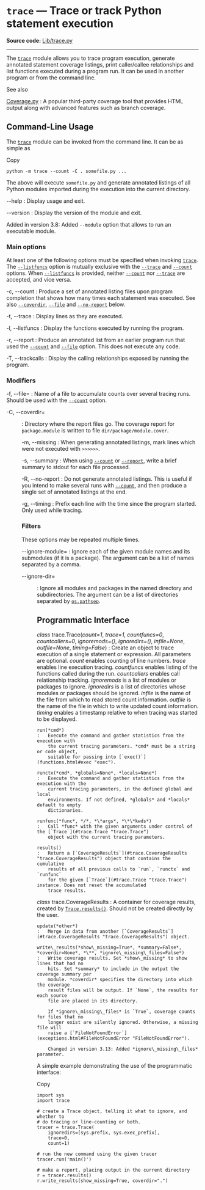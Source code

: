 `trace` — Trace or track Python statement execution
===================================================

**Source code:** [Lib/trace.py](https://github.com/python/cpython/tree/3.13/Lib/trace.py)

---

The [`trace`](#module-trace "trace: Trace or track Python statement execution.") module allows you to trace program execution, generate
annotated statement coverage listings, print caller/callee relationships and
list functions executed during a program run. It can be used in another program
or from the command line.

See also

[Coverage.py](https://coverage.readthedocs.io/)
:   A popular third-party coverage tool that provides HTML
    output along with advanced features such as branch coverage.

Command-Line Usage
------------------

The [`trace`](#module-trace "trace: Trace or track Python statement execution.") module can be invoked from the command line. It can be as
simple as

Copy

```
python -m trace --count -C . somefile.py ...

```

The above will execute `somefile.py` and generate annotated listings of
all Python modules imported during the execution into the current directory.

--help
:   Display usage and exit.

--version
:   Display the version of the module and exit.

Added in version 3.8: Added `--module` option that allows to run an executable module.

### Main options

At least one of the following options must be specified when invoking
[`trace`](#module-trace "trace: Trace or track Python statement execution."). The [`--listfuncs`](#cmdoption-trace-l) option is mutually exclusive with
the [`--trace`](#cmdoption-trace-t) and [`--count`](#cmdoption-trace-c) options. When
[`--listfuncs`](#cmdoption-trace-l) is provided, neither [`--count`](#cmdoption-trace-c) nor
[`--trace`](#cmdoption-trace-t) are accepted, and vice versa.

-c, --count
:   Produce a set of annotated listing files upon program completion that shows
    how many times each statement was executed. See also
    [`--coverdir`](#cmdoption-trace-C), [`--file`](#cmdoption-trace-f) and
    [`--no-report`](#cmdoption-trace-R) below.

-t, --trace
:   Display lines as they are executed.

-l, --listfuncs
:   Display the functions executed by running the program.

-r, --report
:   Produce an annotated list from an earlier program run that used the
    [`--count`](#cmdoption-trace-c) and [`--file`](#cmdoption-trace-f) option. This does not
    execute any code.

-T, --trackcalls
:   Display the calling relationships exposed by running the program.

### Modifiers

-f, --file=<file>
:   Name of a file to accumulate counts over several tracing runs. Should be
    used with the [`--count`](#cmdoption-trace-c) option.

-C, --coverdir=<dir>
:   Directory where the report files go. The coverage report for
    `package.module` is written to file `dir/package/module.cover`.

-m, --missing
:   When generating annotated listings, mark lines which were not executed with
    `>>>>>>`.

-s, --summary
:   When using [`--count`](#cmdoption-trace-c) or [`--report`](#cmdoption-trace-r), write a brief
    summary to stdout for each file processed.

-R, --no-report
:   Do not generate annotated listings. This is useful if you intend to make
    several runs with [`--count`](#cmdoption-trace-c), and then produce a single set of
    annotated listings at the end.

-g, --timing
:   Prefix each line with the time since the program started. Only used while
    tracing.

### Filters

These options may be repeated multiple times.

--ignore-module=<mod>
:   Ignore each of the given module names and its submodules (if it is a
    package). The argument can be a list of names separated by a comma.

--ignore-dir=<dir>
:   Ignore all modules and packages in the named directory and subdirectories.
    The argument can be a list of directories separated by [`os.pathsep`](os.html#os.pathsep "os.pathsep").

Programmatic Interface
----------------------

*class* trace.Trace(*count=1*, *trace=1*, *countfuncs=0*, *countcallers=0*, *ignoremods=()*, *ignoredirs=()*, *infile=None*, *outfile=None*, *timing=False*)
:   Create an object to trace execution of a single statement or expression. All
    parameters are optional. *count* enables counting of line numbers. *trace*
    enables line execution tracing. *countfuncs* enables listing of the
    functions called during the run. *countcallers* enables call relationship
    tracking. *ignoremods* is a list of modules or packages to ignore.
    *ignoredirs* is a list of directories whose modules or packages should be
    ignored. *infile* is the name of the file from which to read stored count
    information. *outfile* is the name of the file in which to write updated
    count information. *timing* enables a timestamp relative to when tracing was
    started to be displayed.

    run(*cmd*)
    :   Execute the command and gather statistics from the execution with
        the current tracing parameters. *cmd* must be a string or code object,
        suitable for passing into [`exec()`](functions.html#exec "exec").

    runctx(*cmd*, *globals=None*, *locals=None*)
    :   Execute the command and gather statistics from the execution with the
        current tracing parameters, in the defined global and local
        environments. If not defined, *globals* and *locals* default to empty
        dictionaries.

    runfunc(*func*, */*, *\*args*, *\*\*kwds*)
    :   Call *func* with the given arguments under control of the [`Trace`](#trace.Trace "trace.Trace")
        object with the current tracing parameters.

    results()
    :   Return a [`CoverageResults`](#trace.CoverageResults "trace.CoverageResults") object that contains the cumulative
        results of all previous calls to `run`, `runctx` and `runfunc`
        for the given [`Trace`](#trace.Trace "trace.Trace") instance. Does not reset the accumulated
        trace results.

*class* trace.CoverageResults
:   A container for coverage results, created by [`Trace.results()`](#trace.Trace.results "trace.Trace.results"). Should
    not be created directly by the user.

    update(*other*)
    :   Merge in data from another [`CoverageResults`](#trace.CoverageResults "trace.CoverageResults") object.

    write\_results(*show\_missing=True*, *summary=False*, *coverdir=None*, *\**, *ignore\_missing\_files=False*)
    :   Write coverage results. Set *show\_missing* to show lines that had no
        hits. Set *summary* to include in the output the coverage summary per
        module. *coverdir* specifies the directory into which the coverage
        result files will be output. If `None`, the results for each source
        file are placed in its directory.

        If *ignore\_missing\_files* is `True`, coverage counts for files that no
        longer exist are silently ignored. Otherwise, a missing file will
        raise a [`FileNotFoundError`](exceptions.html#FileNotFoundError "FileNotFoundError").

        Changed in version 3.13: Added *ignore\_missing\_files* parameter.

A simple example demonstrating the use of the programmatic interface:

Copy

```
import sys
import trace

# create a Trace object, telling it what to ignore, and whether to
# do tracing or line-counting or both.
tracer = trace.Trace(
    ignoredirs=[sys.prefix, sys.exec_prefix],
    trace=0,
    count=1)

# run the new command using the given tracer
tracer.run('main()')

# make a report, placing output in the current directory
r = tracer.results()
r.write_results(show_missing=True, coverdir=".")

```